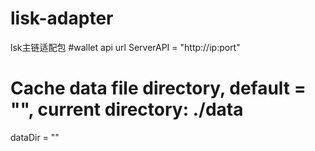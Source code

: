 # lisk-adapter
lsk主链适配包
#wallet api url
ServerAPI = "http://ip:port"
# Cache data file directory, default = "", current directory: ./data
dataDir = ""